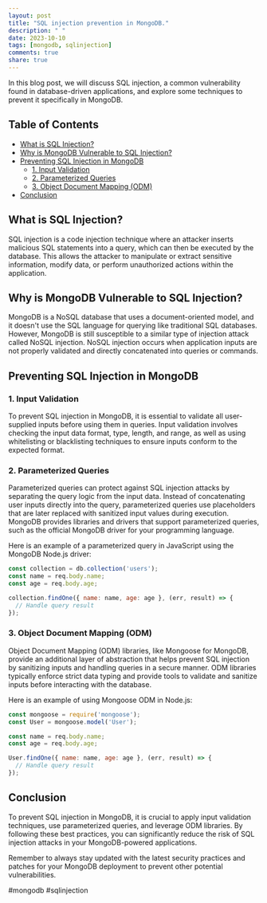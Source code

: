 ```yaml
---
layout: post
title: "SQL injection prevention in MongoDB."
description: " "
date: 2023-10-10
tags: [mongodb, sqlinjection]
comments: true
share: true
---
```


In this blog post, we will discuss SQL injection, a common vulnerability found in database-driven applications, and explore some techniques to prevent it specifically in MongoDB.

## Table of Contents

- [What is SQL Injection?](#what-is-sql-injection)
- [Why is MongoDB Vulnerable to SQL Injection?](#why-is-mongodb-vulnerable-to-sql-injection)
- [Preventing SQL Injection in MongoDB](#preventing-sql-injection-in-mongodb)
  - [1. Input Validation](#input-validation)
  - [2. Parameterized Queries](#parameterized-queries)
  - [3. Object Document Mapping (ODM)](#object-document-mapping)
- [Conclusion](#conclusion)

## What is SQL Injection?
SQL injection is a code injection technique where an attacker inserts malicious SQL statements into a query, which can then be executed by the database. This allows the attacker to manipulate or extract sensitive information, modify data, or perform unauthorized actions within the application.

## Why is MongoDB Vulnerable to SQL Injection?
MongoDB is a NoSQL database that uses a document-oriented model, and it doesn't use the SQL language for querying like traditional SQL databases. However, MongoDB is still susceptible to a similar type of injection attack called NoSQL injection. NoSQL injection occurs when application inputs are not properly validated and directly concatenated into queries or commands.

## Preventing SQL Injection in MongoDB

### 1. Input Validation
To prevent SQL injection in MongoDB, it is essential to validate all user-supplied inputs before using them in queries. Input validation involves checking the input data format, type, length, and range, as well as using whitelisting or blacklisting techniques to ensure inputs conform to the expected format.

### 2. Parameterized Queries
Parameterized queries can protect against SQL injection attacks by separating the query logic from the input data. Instead of concatenating user inputs directly into the query, parameterized queries use placeholders that are later replaced with sanitized input values during execution. MongoDB provides libraries and drivers that support parameterized queries, such as the official MongoDB driver for your programming language.

Here is an example of a parameterized query in JavaScript using the MongoDB Node.js driver:

```javascript
const collection = db.collection('users');
const name = req.body.name;
const age = req.body.age;

collection.findOne({ name: name, age: age }, (err, result) => {
  // Handle query result
});
```

### 3. Object Document Mapping (ODM)
Object Document Mapping (ODM) libraries, like Mongoose for MongoDB, provide an additional layer of abstraction that helps prevent SQL injection by sanitizing inputs and handling queries in a secure manner. ODM libraries typically enforce strict data typing and provide tools to validate and sanitize inputs before interacting with the database.

Here is an example of using Mongoose ODM in Node.js:

```javascript
const mongoose = require('mongoose');
const User = mongoose.model('User');

const name = req.body.name;
const age = req.body.age;

User.findOne({ name: name, age: age }, (err, result) => {
  // Handle query result
});
```

## Conclusion
To prevent SQL injection in MongoDB, it is crucial to apply input validation techniques, use parameterized queries, and leverage ODM libraries. By following these best practices, you can significantly reduce the risk of SQL injection attacks in your MongoDB-powered applications.

Remember to always stay updated with the latest security practices and patches for your MongoDB deployment to prevent other potential vulnerabilities.

\#mongodb \#sqlinjection